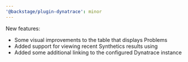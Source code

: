 ```yaml
---
'@backstage/plugin-dynatrace': minor
---
```


New features:

- Some visual improvements to the table that displays Problems
- Added support for viewing recent Synthetics results using
- Added some additional linking to the configured Dynatrace instance
